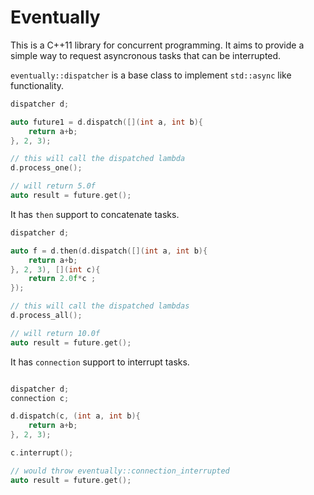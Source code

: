Eventually
==========

This is a C++11 library for concurrent programming.
It aims to provide a simple way to request asyncronous tasks
that can be interrupted.


`eventually::dispatcher` is a base class to implement `std::async` like functionality.

```c++
dispatcher d;

auto future1 = d.dispatch([](int a, int b){
    return a+b;
}, 2, 3);

// this will call the dispatched lambda
d.process_one();

// will return 5.0f
auto result = future.get();
```

It has `then` support to concatenate tasks.

```c++
dispatcher d;

auto f = d.then(d.dispatch([](int a, int b){
    return a+b;
}, 2, 3), [](int c){
    return 2.0f*c ;
});

// this will call the dispatched lambdas
d.process_all();

// will return 10.0f
auto result = future.get();
```

It has `connection` support to interrupt tasks.

```c++

dispatcher d;
connection c;

d.dispatch(c, (int a, int b){
    return a+b;
}, 2, 3);

c.interrupt();

// would throw eventually::connection_interrupted
auto result = future.get();

```


